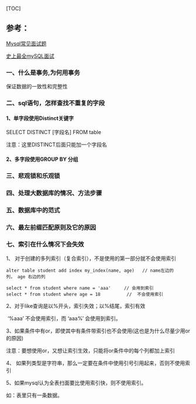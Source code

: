 [TOC]



## 参考：

 [Mysql常见面试题](https://github.com/TangBean/MarkdownNotes/blob/master/MySQL/MySQL%E5%B8%B8%E8%A7%81%E9%9D%A2%E8%AF%95%E9%A2%98.md)

[史上最全mySQL面试](https://www.nowcoder.com/discuss/135748?type=post&order=jing&pos=&page=1&channel=&source_id=1_post&subType=5)





### 一、什么是事务,为何用事务

保证数据的一致性和完整性



### 二、sql语句，怎样查找不重复的字段

#### 1、单字段使用Distinct关键字
  SELECT DISTINCT [字段名] FROM table

注意：这里DISTINCT后面只能加一个字段名

####  2、多字段使用GROUP BY 分组

### 三、悲观锁和乐观锁

### 四、处理大数据库的情况、方法步骤

### 五、数据库中的范式

### 六、最左前缀匹配原则及它的原因

### 七、索引在什么情况下会失效

1、 对于创建的多列索引（复合索引），不是使用的第一部分就不会使用索引

```mysql
alter table student add index my_index(name, age)   // name左边的列， age 右边的列                                                              
select * from student where name = 'aaa'     // 会用到索引
select * from student where age = 18          //  不会使用索引
```

2、对于like查询是以%开头，索引失效；以%结尾，索引有效

​		‘%aaa’ 不会使用索引，而 ‘aaa%’ 会使用到索引。

3、如果条件中有or，即使其中有条件带索引也不会使用(这也是为什么尽量少用or的原因)

注意：要想使用or，又想让索引生效，只能将or条件中的每个列都加上索引

4、 如果列类型是字符串，那么一定要在条件中使用引号引用起来，否则不使用索引

5、如果mysql认为全表扫面要比使用索引快，则不使用索引。

   如：表里只有一条数据。

